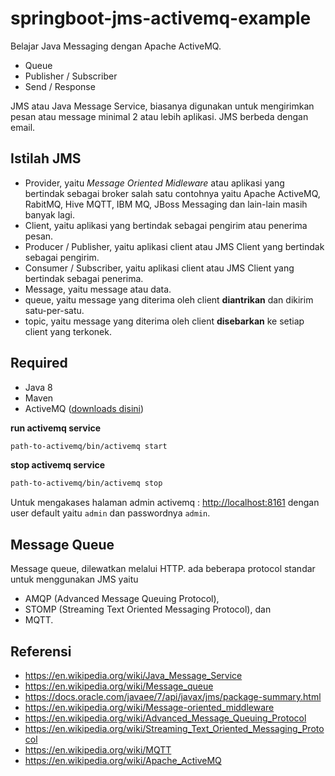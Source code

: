 # springboot-jms-activemq-example

Belajar Java Messaging dengan Apache ActiveMQ.

- Queue
- Publisher / Subscriber
- Send / Response

JMS atau Java Message Service, biasanya digunakan untuk mengirimkan pesan atau message minimal 2 atau lebih aplikasi. JMS berbeda dengan email.

## Istilah JMS

- Provider, yaitu _Message Oriented Midleware_ atau aplikasi yang bertindak sebagai broker salah satu contohnya yaitu Apache ActiveMQ, RabitMQ, Hive MQTT, IBM MQ, JBoss Messaging dan lain-lain masih banyak lagi.
- Client, yaitu aplikasi yang bertindak sebagai pengirim atau penerima pesan.
- Producer / Publisher, yaitu aplikasi client atau JMS Client yang bertindak sebagai pengirim.
- Consumer / Subscriber, yaitu aplikasi client atau JMS Client yang bertindak sebagai penerima.
- Message, yaitu message atau data.
- queue, yaitu message yang diterima oleh client **diantrikan** dan dikirim satu-per-satu.
- topic, yaitu message yang diterima oleh client **disebarkan** ke setiap client yang terkonek.

## Required

- Java 8
- Maven
- ActiveMQ ([downloads disini](http://activemq.apache.org/download.html))

**run activemq service**

```bash
path-to-activemq/bin/activemq start
```

**stop activemq service** 

```bash
path-to-activemq/bin/activemq stop
```

Untuk mengakases halaman admin activemq : [http://localhost:8161](http://localhost:8161/admin/) dengan user default yaitu `admin` dan passwordnya `admin`.


## Message Queue

Message queue, dilewatkan melalui HTTP. ada beberapa protocol standar untuk menggunakan JMS yaitu 

- AMQP (Advanced Message Queuing Protocol), 
- STOMP (Streaming Text Oriented Messaging Protocol), dan 
- MQTT. 

## Referensi

- https://en.wikipedia.org/wiki/Java_Message_Service
- https://en.wikipedia.org/wiki/Message_queue
- https://docs.oracle.com/javaee/7/api/javax/jms/package-summary.html
- https://en.wikipedia.org/wiki/Message-oriented_middleware
- https://en.wikipedia.org/wiki/Advanced_Message_Queuing_Protocol
- https://en.wikipedia.org/wiki/Streaming_Text_Oriented_Messaging_Protocol
- https://en.wikipedia.org/wiki/MQTT
- https://en.wikipedia.org/wiki/Apache_ActiveMQ